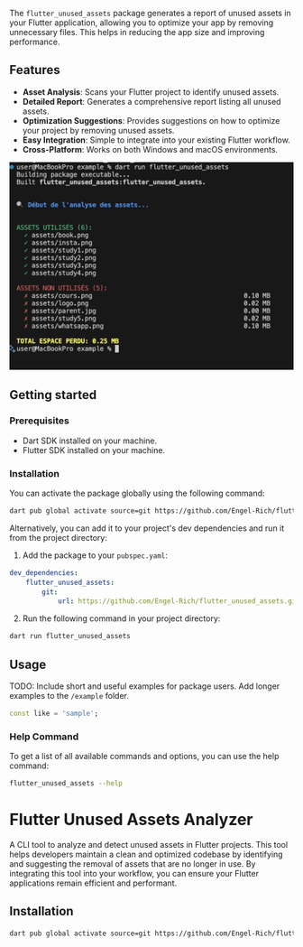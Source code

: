 The `flutter_unused_assets` package generates a report of unused assets in your Flutter application, allowing you to optimize your app by removing unnecessary files. This helps in reducing the app size and improving performance.

## Features

- **Asset Analysis**: Scans your Flutter project to identify unused assets.
- **Detailed Report**: Generates a comprehensive report listing all unused assets.
- **Optimization Suggestions**: Provides suggestions on how to optimize your project by removing unused assets.
- **Easy Integration**: Simple to integrate into your existing Flutter workflow.
- **Cross-Platform**: Works on both Windows and macOS environments.

![Example Report](example/report.png)

## Getting started

### Prerequisites

- Dart SDK installed on your machine.
- Flutter SDK installed on your machine.

### Installation

You can activate the package globally using the following command:

```bash
dart pub global activate source=git https://github.com/Engel-Rich/flutter_unused_assets.git
```

Alternatively, you can add it to your project's dev dependencies and run it from the project directory:

1. Add the package to your `pubspec.yaml`:

```yaml
dev_dependencies:
    flutter_unused_assets:
        git:
            url: https://github.com/Engel-Rich/flutter_unused_assets.git
```

2. Run the following command in your project directory:

```bash
dart run flutter_unused_assets
```

## Usage

TODO: Include short and useful examples for package users. Add longer examples to the `/example` folder.

```dart
const like = 'sample';
```

### Help Command

To get a list of all available commands and options, you can use the help command:

```bash
flutter_unused_assets --help
```

<!-- ## Additional information

TODO: Tell users more about the package: where to find more information, how to contribute to the package, how to file issues, what response they can expect from the package authors, and more. -->

# Flutter Unused Assets Analyzer

A CLI tool to analyze and detect unused assets in Flutter projects. This tool helps developers maintain a clean and optimized codebase by identifying and suggesting the removal of assets that are no longer in use. By integrating this tool into your workflow, you can ensure your Flutter applications remain efficient and performant.

## Installation

```bash
dart pub global activate source=git https://github.com/Engel-Rich/flutter_unused_assets.git
```
